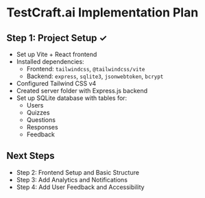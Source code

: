 # TestCraft.ai Implementation Plan

## Step 1: Project Setup ✓

- Set up Vite + React frontend
- Installed dependencies:
  - Frontend: `tailwindcss`, `@tailwindcss/vite`
  - Backend: `express`, `sqlite3`, `jsonwebtoken`, `bcrypt`
- Configured Tailwind CSS v4
- Created server folder with Express.js backend
- Set up SQLite database with tables for:
  - Users
  - Quizzes
  - Questions
  - Responses
  - Feedback

## Next Steps

- Step 2: Frontend Setup and Basic Structure
- Step 3: Add Analytics and Notifications
- Step 4: Add User Feedback and Accessibility
